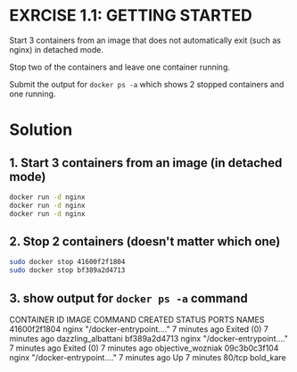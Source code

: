 # EXRCISE 1.1: GETTING STARTED

Start 3 containers from an image that does not automatically exit (such as nginx) in detached mode.

Stop two of the containers and leave one container running.

Submit the output for `docker ps -a` which shows 2 stopped containers and one running.

# Solution

## 1. Start 3 containers from an image (in detached mode)

```bash
docker run -d nginx
docker run -d nginx
docker run -d nginx
```

## 2. Stop 2 containers (doesn't matter which one)

```bash
sudo docker stop 41600f2f1804
sudo docker stop bf389a2d4713
```

## 3. show output for `docker ps -a` command

CONTAINER ID   IMAGE     COMMAND                  CREATED         STATUS                     PORTS     NAMES
41600f2f1804   nginx     "/docker-entrypoint.…"   7 minutes ago   Exited (0) 7 minutes ago             dazzling_albattani
bf389a2d4713   nginx     "/docker-entrypoint.…"   7 minutes ago   Exited (0) 7 minutes ago             objective_wozniak
09c3b0c3f104   nginx     "/docker-entrypoint.…"   7 minutes ago   Up 7 minutes               80/tcp    bold_kare
